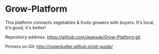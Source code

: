 # Grow-Platform

This platform connects vegetables & fruits growers with buyers. It's local, it's good, it's better!


Repository address: https://github.com/Jeanssk/Grow-Platform.git

Primers on Git:
http://rogerdudler.github.io/git-guide/